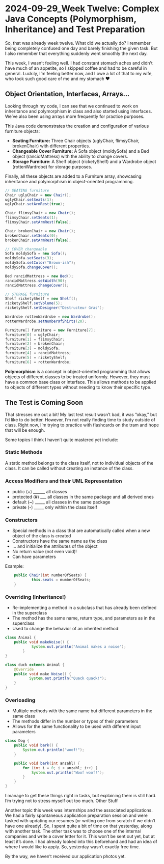 # 2024-09-29_Week Twelve: Complex Java Concepts (Polymorphism, Inheritance) and Test Preparation

So, that was already week twelve. What did we actually do? I remember being completely confused one day and barely finishing the given task. But I also remember that everything suddenly went smoothly the next day.

This week, I wasn’t feeling well. I had constant stomach aches and didn’t have much of an appetite, so I skipped coffee and had to be careful in general. Luckily, I’m feeling better now, and I owe a lot of that to my wife, who took such good care of me and my stomach ♥

## Object Orientation, Interfaces, Arrays…

Looking through my code, I can see that we continued to work on inheritance and polymorphism in class and also started using interfaces. We’ve also been using arrays more frequently for practice purposes.

This Java code demonstrates the creation and configuration of various furniture objects:

- **Seating Furniture:** Three Chair objects (uglyChair, flimsyChair, brokenChair) with different properties.
- **Changeable Cover Furniture:** A Sofa object (moldySofa) and a Bed object (rancidMattress) with the ability to change covers.
- **Storage Furniture:** A Shelf object (ricketyShelf) and a Wardrobe object (rottenWardrobe) for storage purposes.

Finally, all these objects are added to a Furniture array, showcasing inheritance and polymorphism in object-oriented programming.

```java
// SEATING furniture
Chair uglyChair = new Chair();
uglyChair.setSeats(1);
uglyChair.setArmRest(true);

Chair flimsyChair = new Chair();
flimsyChair.setSeats(1);
flimsyChair.setArmRest(false);

Chair brokenChair = new Chair();
brokenChair.setSeats(0);
brokenChair.setArmRest(false);

// COVER changeable
Sofa moldySofa = new Sofa();
moldySofa.setSeats(3);
moldySofa.setColor("Brown-ish");
moldySofa.changeCover();

Bed rancidMattress = new Bed();
rancidMattress.setWidth(90);
rancidMattress.changeCover();

// STORAGE furniture
Shelf ricketyShelf = new Shelf();
ricketyShelf.setVolume(5);
ricketyShelf.setDesigner("Destructeur Gras");

Wardrobe rottenWardrobe = new Wardrobe();
rottenWardrobe.setNumberOfShirts(20);

Furniture[] furniture = new Furniture[7];
furniture[0] = uglyChair;
furniture[1] = flimsyChair;
furniture[2] = brokenChair;
furniture[3] = moldySofa;
furniture[4] = rancidMattress;
furniture[5] = ricketyShelf;
furniture[6] = rottenWardrobe;

```

**Polymorphism** is a concept in object-oriented programming that allows objects of different classes to be treated uniformly. However, they must have a common base class or interface. This allows methods to be applied to objects of different types without needing to know their specific type.

## The Test is Coming Soon

That stresses me out a bit! My last test result wasn’t bad, it was “okay,” but I’d like to do better. However, I’m not really finding time to study outside of class. Right now, I’m trying to practice with flashcards on the tram and hope that will be enough.

Some topics I think I haven’t quite mastered yet include:

### Static Methods

A static method belongs to the class itself, not to individual objects of the class. It can be called without creating an instance of the class.

### Access Modifiers and their UML Representation

- public (+) ______ all classes
- protected (#) ___ all classes in the same package and all derived ones
- default (~) _____ all classes in the same package
- private (-) _____ only within the class itself

### Constructors

- Special methods in a class that are automatically called when a new object of the class is created
- Constructors have the same name as the class
- … and initialize the attributes of the object
- No return value (not even void)!
- Can have parameters

Example:

```java
    public Chair(int numberOfSeats) {        
		    this.seats = numberOfSeats;    
    }
```

### Overriding (Inheritance!)

- Re-implementing a method in a subclass that has already been defined in the superclass
- The method has the same name, return type, and parameters as in the superclass
- Used to change the behavior of an inherited method

```java
class Animal {
    public void makeNoise() {
            System.out.println("Animal makes a noise");    
		}
}
```

```java
class duck extends Animal {
    @Override
    public void make Noise() {
           System.out.println("Quack quack!");    
    }
}
```

### Overloading

- Multiple methods with the same name but different parameters in the same class
- The methods differ in the number or types of their parameters
- Allows for the same functionality to be used with different input parameters

```java
class Dog {
    public void bark() {
        System.out.println("woof!");
    }

    public void bark(int anzahl) {
        for (int i = 0; i < anzahl; i++) {
            System.out.println("Woof woof!");
        }
    }
}
```

I manage to get these things right in tasks, but explaining them is still hard. I’m trying not to stress myself out too much.
Other Stuff

Another topic this week was internships and the associated applications. We had a fairly spontaneous application preparation session and were tasked with updating our resumes (or writing one from scratch if we didn’t have one already). So, I spent quite a bit of time on that yesterday, along with another task. The other task was to choose one of the internal companies and write a cover letter for it. This won’t be sent out yet, but at least it’s done. I had already looked into this beforehand and had an idea of where I would like to apply. So, yesterday wasn’t exactly free time.

By the way, we haven’t received our application photos yet.